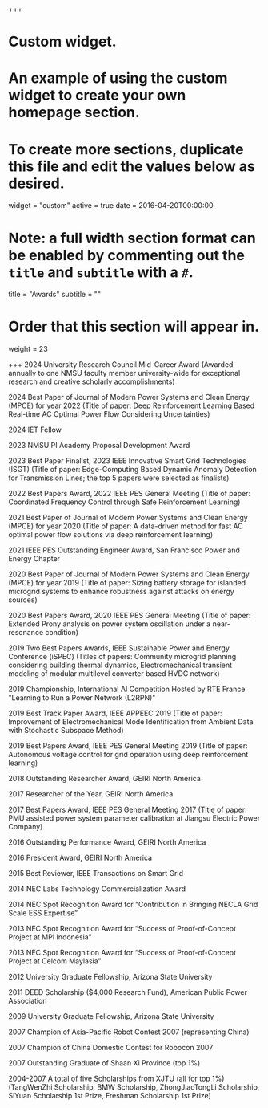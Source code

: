 +++
# Custom widget.
# An example of using the custom widget to create your own homepage section.
# To create more sections, duplicate this file and edit the values below as desired.
widget = "custom"
active = true
date = 2016-04-20T00:00:00

# Note: a full width section format can be enabled by commenting out the `title` and `subtitle` with a `#`.
title = "Awards"
subtitle = ""

# Order that this section will appear in.
weight = 23

+++
2024 University Research Council Mid-Career Award
  (Awarded annually to one NMSU faculty member university-wide for exceptional research and creative scholarly accomplishments)

2024 Best Paper of Journal of Modern Power Systems and Clean Energy (MPCE) for year 2022
  (Title of paper: Deep Reinforcement Learning Based Real-time AC Optimal Power Flow Considering Uncertainties)

2024 IET Fellow

2023 NMSU PI Academy Proposal Development Award

2023 Best Paper Finalist, 2023 IEEE Innovative Smart Grid Technologies (ISGT)
  (Title of paper: Edge-Computing Based Dynamic Anomaly Detection for Transmission Lines; the top 5 papers were selected as finalists)

2022 Best Papers Award, 2022 IEEE PES General Meeting
  (Title of paper: Coordinated Frequency Control through Safe Reinforcement Learning)

2021  Best Paper of Journal of Modern Power Systems and Clean Energy (MPCE) for year 2020
  (Title of paper: A data-driven method for fast AC optimal power flow solutions via deep reinforcement learning)

2021  IEEE PES Outstanding Engineer Award, San Francisco Power and Energy Chapter

2020  Best Paper of Journal of Modern Power Systems and Clean Energy (MPCE) for year 2019
  (Title of paper: Sizing battery storage for islanded microgrid systems to enhance robustness against attacks on energy sources)

2020  Best Papers Award, 2020 IEEE PES General Meeting
  (Title of paper: Extended Prony analysis on power system oscillation under a near-resonance condition)

2019  Two Best Papers Awards, IEEE Sustainable Power and Energy Conference (iSPEC)
  (Titles of papers: Community microgrid planning considering building thermal dynamics, Electromechanical transient modeling of modular multilevel converter based HVDC network)

2019  Championship, International AI Competition Hosted by RTE France "Learning to Run a Power Network (L2RPN)"

2019  Best Track Paper Award, IEEE APPEEC 2019
  (Title of paper: Improvement of Electromechanical Mode Identification from Ambient Data with Stochastic Subspace Method)
  
2019  Best Papers Award, IEEE PES General Meeting 2019
  (Title of paper: Autonomous voltage control for grid operation using deep reinforcement learning)

2018  Outstanding Researcher Award, GEIRI North America

2017	Researcher of the Year, GEIRI North America

2017	Best Papers Award, IEEE PES General Meeting 2017
  (Title of paper: PMU assisted power system parameter calibration at Jiangsu Electric Power Company)

2016	Outstanding Performance Award, GEIRI North America

2016	President Award, GEIRI North America

2015	Best Reviewer, IEEE Transactions on Smart Grid

2014	NEC Labs Technology Commercialization Award

2014	NEC Spot Recognition Award for “Contribution in Bringing NECLA Grid Scale ESS Expertise”

2013	NEC Spot Recognition Award for “Success of Proof-of-Concept Project at MPI Indonesia”

2013	NEC Spot Recognition Award for “Success of Proof-of-Concept Project at Celcom Maylasia”

2012  University Graduate Fellowship, Arizona State University

2011  DEED Scholarship ($4,000 Research Fund), American Public Power Association

2009	University Graduate Fellowship, Arizona State University

2007	Champion of Asia-Pacific Robot Contest 2007 (representing China)

2007	Champion of China Domestic Contest for Robocon 2007

2007	Outstanding Graduate of Shaan Xi Province (top 1%)

2004-2007	A total of five Scholarships from XJTU (all for top 1%)
(TangWenZhi Scholarship, BMW Scholarship, ZhongJiaoTongLi Scholarship, SiYuan Scholarship 1st Prize, Freshman Scholarship 1st Prize) 
